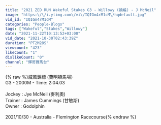 ```yaml
---
title: "2021 ZED RUN Wakeful Stakes G3 - Willowy (嬌嬈) - J McNeil"
image: "https:\/\/i.ytimg.com\/vi\/IQIGm4rM1cM\/hqdefault.jpg"
vid_id: "IQIGm4rM1cM"
categories: "People-Blogs"
tags: ["Wakeful","Stakes","Willowy"]
date: "2021-11-22T10:13:52+03:00"
vid_date: "2021-10-30T02:43:39Z"
duration: "PT2M28S"
viewcount: "423"
likeCount: "1"
dislikeCount: "0"
channel: "輝哥賽馬台"
---
```

{% raw %}威風錦標 (費明頓馬場)<br />G3 - 2000M - Time: 2:04.03<br /><br />Jockey : Jye McNeil (麥利奧)<br />Trainer : James Cummings (甘敏斯)<br />Owner : Godolphin<br /><br />2021/10/30 - Australia - Flemington Racecourse{% endraw %}
